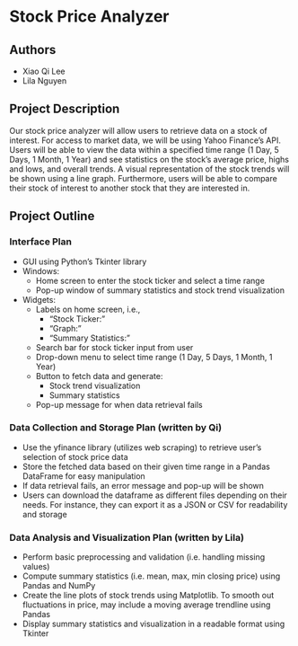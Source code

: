 # Stock Price Analyzer

## Authors
* Xiao Qi Lee
* Lila Nguyen

## Project Description
Our stock price analyzer will allow users to retrieve data on a stock of interest. For access to market data, we will be using Yahoo Finance’s API. Users will be able to view the data within a specified time range (1 Day, 5 Days, 1 Month, 1 Year) and see statistics on the stock’s average price, highs and lows, and overall trends. A visual representation of the stock trends will be shown using a line graph. Furthermore, users will be able to compare their stock of interest to another stock that they are interested in.

## Project Outline
### **Interface Plan**
* GUI using Python’s Tkinter library
* Windows:
  * Home screen to enter the stock ticker and select a time range
  * Pop-up window of summary statistics and stock trend visualization
* Widgets: 
  * Labels on home screen, i.e.,
    * “Stock Ticker:”
    * “Graph:”
    * “Summary Statistics:”
  * Search bar for stock ticker input from user
  * Drop-down menu to select time range (1 Day, 5 Days, 1 Month, 1 Year)
  * Button to fetch data and generate:
    * Stock trend visualization
    * Summary statistics
  * Pop-up message for when data retrieval fails
  
### **Data Collection and Storage Plan (written by Qi)**
* Use the yfinance library (utilizes web scraping) to retrieve user’s selection of stock price data 
* Store the fetched data based on their given time range in a Pandas DataFrame for easy manipulation
* If data retrieval fails, an error message and pop-up will be shown
* Users can download the dataframe as different files depending on their needs. For instance, they can export it as a JSON or CSV for readability and storage

### **Data Analysis and Visualization Plan (written by Lila)**
* Perform basic preprocessing and validation (i.e. handling missing values)
* Compute summary statistics (i.e. mean, max, min closing price) using Pandas and NumPy
* Create the line plots of stock trends using Matplotlib. To smooth out fluctuations in price, may include a moving average trendline using Pandas
* Display summary statistics and visualization in a readable format using Tkinter
